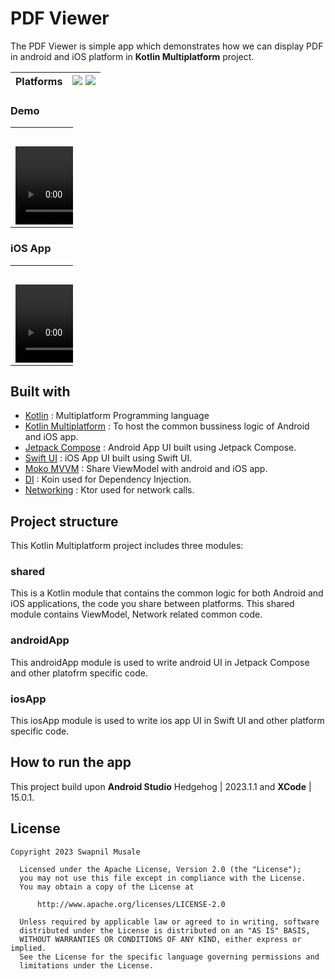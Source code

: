 # PDF Viewer
The PDF Viewer is simple app which demonstrates how we can display PDF in android and iOS platform in **Kotlin Multiplatform** project.

| Platforms | ![](https://img.shields.io/badge/Android-black.svg?style=for-the-badge&logo=android) ![](https://img.shields.io/badge/iOS-black.svg?style=for-the-badge&logo=apple)  |
|-----------|---|

### Demo

<table style="width:100">
  <tr>
    <th>Android</th> 
  </tr>
  <tr>
    <td><video src = "https://github.com/swapnil-musale/KMP-PDF-Viewer/assets/15209914/fd4f17e3-0500-4502-b22b-40d0c5ce5f84" width=250/></td>
  </tr>
</table>

### iOS App

<table style="width:100">
  <tr>
    <th>iOS</th> 
  </tr>
  <tr>
    <td><video src = "https://github.com/swapnil-musale/KMP-PDF-Viewer/assets/15209914/90b19f45-f88b-493b-89da-9ec2bce73bc9" width=250/></td>
  </tr>
</table>


## Built with

- [Kotlin](kotlinlang.org) : Multiplatform Programming language
- [Kotlin Multiplatform](https://kotlinlang.org/docs/multiplatform.html) : To host the common bussiness logic of Android and iOS app.
- [Jetpack Compose](https://developer.android.com/jetpack/compose) : Android App UI built using Jetpack Compose.
- [Swift UI](https://developer.apple.com/xcode/swiftui/) : iOS App UI built using Swift UI.
- [Moko MVVM](https://github.com/icerockdev/moko-mvvm) : Share ViewModel with android and iOS app.
- [DI](https://insert-koin.io/) : Koin used for Dependency Injection.
- [Networking](https://ktor.io/) : Ktor used for network calls.

## Project structure

This Kotlin Multiplatform project includes three modules:

### shared
This is a Kotlin module that contains the common logic for both Android and iOS applications, the code you share between platforms.
This shared module contains ViewModel, Network related common code.

### androidApp
This androidApp module is used to write android UI in Jetpack Compose and other platofrm specific code.

### iosApp
This iosApp module is used to write ios app UI in Swift UI and other platform specific code.

## How to run the app
This project build upon **Android Studio** Hedgehog | 2023.1.1 and **XCode** | 15.0.1.

## License
 ```
 Copyright 2023 Swapnil Musale

   Licensed under the Apache License, Version 2.0 (the "License");
   you may not use this file except in compliance with the License.
   You may obtain a copy of the License at

       http://www.apache.org/licenses/LICENSE-2.0

   Unless required by applicable law or agreed to in writing, software
   distributed under the License is distributed on an "AS IS" BASIS,
   WITHOUT WARRANTIES OR CONDITIONS OF ANY KIND, either express or implied.
   See the License for the specific language governing permissions and
   limitations under the License.
   ```
